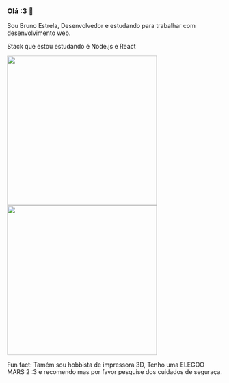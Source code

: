 ### Olá :3 👋

Sou Bruno Estrela, Desenvolvedor e estudando para trabalhar com desenvolvimento web.

Stack que estou estudando é Node.js e React

<a href="https://github.com/anuraghazra/github-readme-stats">
  <img align="center" style="width: 350px;" src="https://github-readme-stats.vercel.app/api?username=BrunoSiqueiraEstrela&theme=dark&show_icons=true" />
</a>
<a href="https://github.com/anuraghazra/convoychat">
  <img align="center" style="width: 350px;" src="https://github-readme-stats.vercel.app/api/top-langs/?username=BrunoSiqueiraEstrela&theme=dark&layout=compact" />
</a>

Fun fact: 
  Tamém sou hobbista de impressora 3D, Tenho uma ELEGOO MARS 2 :3 e recomendo mas por favor pesquise dos cuidados de seguraça. 
<!--
**BrunoSiqueiraEstrela/BrunoSiqueiraEstrela** is a ✨ _special_ ✨ repository because its `README.md` (this file) appears on your GitHub profile.

Here are some ideas to get you started:

- 🔭 I’m currently working on ...
- 🌱 I’m currently learning ...
- 👯 I’m looking to collaborate on ...
- 🤔 I’m looking for help with ...
- 💬 Ask me about ...
- 📫 How to reach me: ...
- 😄 Pronouns: ...
- ⚡ Fun fact: ...
-->


